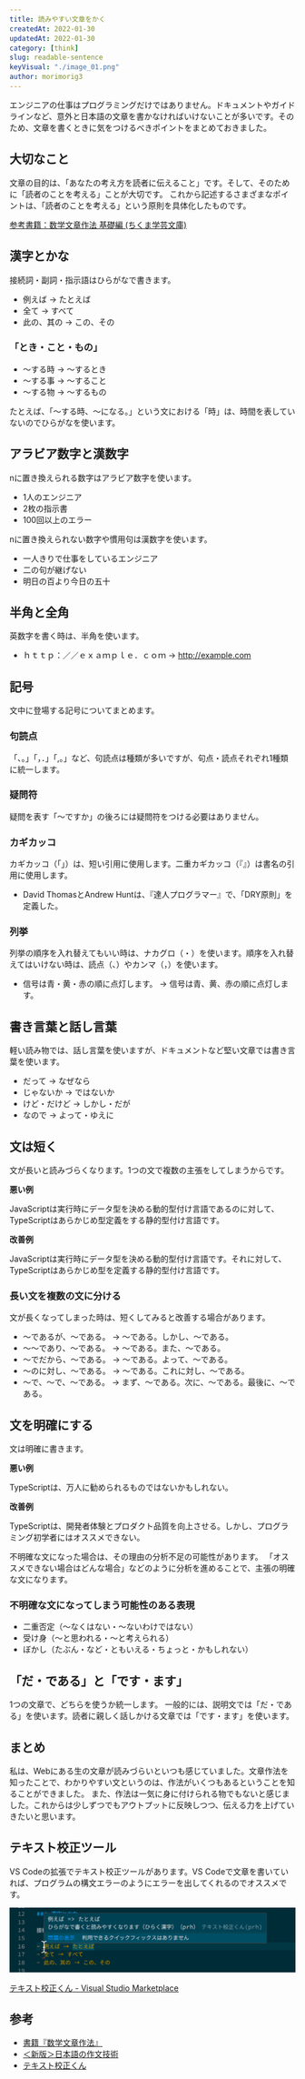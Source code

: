 ```yaml
---
title: 読みやすい文章をかく
createdAt: 2022-01-30
updatedAt: 2022-01-30
category: [think]
slug: readable-sentence
keyVisual: "./image_01.png"
author: morimorig3
---
```



エンジニアの仕事はプログラミングだけではありません。ドキュメントやガイドラインなど、意外と日本語の文章を書かなければいけないことが多いです。そのため、文章を書くときに気をつけるべきポイントをまとめておきました。

## 大切なこと

文章の目的は、「あなたの考え方を読者に伝えること」です。そして、そのために「読者のことを考える」ことが大切です。
これから記述するさまざまなポイントは、「読者のことを考える」という原則を具体化したものです。

[参考書籍：数学文章作法 基礎編 (ちくま学芸文庫)](https://www.amazon.co.jp/dp/448009525X)

## 漢字とかな

接続詞・副詞・指示語はひらがなで書きます。

- 例えば → たとえば
- 全て → すべて
- 此の、其の → この、その

### 「とき・こと・もの」

- 〜する時 → 〜するとき
- 〜する事 → 〜すること
- 〜する物 → 〜するもの

たとえば、「〜する時、〜になる。」という文における「時」は、時間を表していないのでひらがなを使います。

## アラビア数字と漢数字

nに置き換えられる数字はアラビア数字を使います。

- 1人のエンジニア
- 2枚の指示書
- 100回以上のエラー

nに置き換えられない数字や慣用句は漢数字を使います。

- 一人きりで仕事をしているエンジニア
- 二の句が継げない
- 明日の百より今日の五十

## 半角と全角

英数字を書く時は、半角を使います。

- ｈｔｔｐ：／／ｅｘａｍｐｌｅ．ｃｏｍ → http://example.com

## 記号

文中に登場する記号についてまとめます。

### 句読点

「、。」「，．」「,。」など、句読点は種類が多いですが、句点・読点それぞれ1種類に統一します。

### 疑問符

疑問を表す「〜ですか」の後ろには疑問符をつける必要はありません。

### カギカッコ

カギカッコ（「」）は、短い引用に使用します。二重カギカッコ（『』）は書名の引用に使用します。

- David ThomasとAndrew Huntは、『達人プログラマー』で、「DRY原則」を定義した。

### 列挙

列挙の順序を入れ替えてもいい時は、ナカグロ（・）を使います。順序を入れ替えてはいけない時は、読点（、）やカンマ（，）を使います。

- 信号は青・黄・赤の順に点灯します。 → 信号は青、黄、赤の順に点灯します。

## 書き言葉と話し言葉

軽い読み物では、話し言葉を使いますが、ドキュメントなど堅い文章では書き言葉を使います。

- だって → なぜなら
- じゃないか → ではないか
- けど・だけど → しかし・だが
- なので → よって・ゆえに

## 文は短く

文が長いと読みづらくなります。1つの文で複数の主張をしてしまうからです。

**悪い例**

JavaScriptは実行時にデータ型を決める動的型付け言語であるのに対して、TypeScriptはあらかじめ型定義をする静的型付け言語です。

**改善例**

JavaScriptは実行時にデータ型を決める動的型付け言語です。それに対して、TypeScriptはあらかじめ型を定義する静的型付け言語です。

### 長い文を複数の文に分ける

文が長くなってしまった時は、短くしてみると改善する場合があります。

- 〜であるが、〜である。 → 〜である。しかし、〜である。
- 〜〜であり、〜である。 → 〜である。また、〜である。
- 〜でだから、〜である。 → 〜である。よって、〜である。
- 〜のに対し、〜である。 → 〜である。これに対し、〜である。
- 〜で、〜で、〜である。 → まず、〜である。次に、〜である。最後に、〜である。

## 文を明確にする

文は明確に書きます。

**悪い例**

TypeScriptは、万人に勧められるものではないかもしれない。

**改善例**

TypeScriptは、開発者体験とプロダクト品質を向上させる。しかし、プログラミング初学者にはオススメできない。

不明確な文になった場合は、その理由の分析不足の可能性があります。
「オススメできない場合はどんな場合」などのように分析を進めることで、主張の明確な文になります。

### 不明確な文になってしまう可能性のある表現

- 二重否定（〜なくはない・〜ないわけではない）
- 受け身（〜と思われる・〜と考えられる）
- ぼかし（たぶん・など・ともいえる・ちょっと・かもしれない）

## 「だ・である」と「です・ます」

1つの文章で、どちらを使うか統一します。
一般的には、説明文では「だ・である」を使います。読者に親しく話しかける文章では「です・ます」を使います。

## まとめ

私は、Webにある生の文章が読みづらいといつも感じていました。文章作法を知ったことで、わかりやすい文というのは、作法がいくつもあるということを知ることができました。
また、作法は一気に身に付けられる物でもないと感じました。これからは少しずつでもアウトプットに反映しつつ、伝える力を上げていきたいと思います。

## テキスト校正ツール

VS Codeの拡張でテキスト校正ツールがあります。VS Codeで文章を書いていれば、プログラムの構文エラーのようにエラーを出してくれるのでオススメです。

![テキスト校正ツール](./image_01.png)

[テキスト校正くん - Visual Studio Marketplace](https://marketplace.visualstudio.com/items?itemName=ICS.japanese-proofreading)

## 参考

- [書籍『数学文章作法』](https://www.hyuki.com/mw/)
- [＜新版＞日本語の作文技術](https://publications.asahi.com/ecs/detail/?item_id=17593)
- [テキスト校正くん](https://marketplace.visualstudio.com/items?itemName=ICS.japanese-proofreading)
